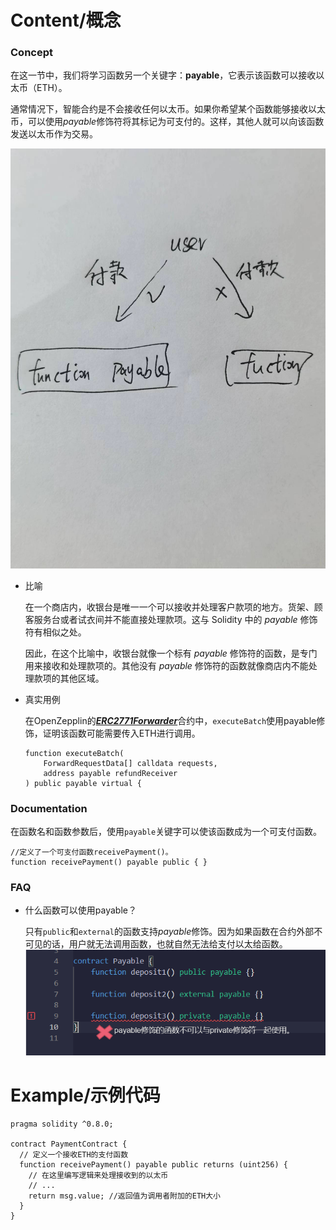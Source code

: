 # Content/概念

### Concept

在这一节中，我们将学习函数另一个关键字：**payable**，它表示该函数可以接收以太币（ETH）。

通常情况下，智能合约是不会接收任何以太币。如果你希望某个函数能够接收以太币，可以使用*payable*修饰符将其标记为可支付的。这样，其他人就可以向该函数发送以太币作为交易。

![Untitled](./img/1-1.jpeg)

- 比喻
    
    在一个商店内，收银台是唯一一个可以接收并处理客户款项的地方。货架、顾客服务台或者试衣间并不能直接处理款项。这与 Solidity 中的 *payable* 修饰符有相似之处。
    
    因此，在这个比喻中，收银台就像一个标有 *payable* 修饰符的函数，是专门用来接收和处理款项的。其他没有 *payable* 修饰符的函数就像商店内不能处理款项的其他区域。
    
- 真实用例
    
    在OpenZepplin的[***ERC2771Forwarder***](https://github.com/OpenZeppelin/openzeppelin-contracts/blob/9ef69c03d13230aeff24d91cb54c9d24c4de7c8b/contracts/metatx/ERC2771Forwarder.sol#L162C27-L162C27)合约中，`executeBatch`使用payable修饰，证明该函数可能需要传入ETH进行调用。
    
    ```solidity
    function executeBatch(
        ForwardRequestData[] calldata requests,
        address payable refundReceiver
    ) public payable virtual {
    ```
    

### Documentation

在函数名和函数参数后，使用`payable`关键字可以使该函数成为一个可支付函数。

```solidity
//定义了一个可支付函数receivePayment()。
function receivePayment() payable public { }
```

### FAQ

- 什么函数可以使用payable？
    
    只有`public`和`external`的函数支持*payable*修饰。因为如果函数在合约外部不可见的话，用户就无法调用函数，也就自然无法给支付以太给函数。
    ![Untitled](./img/1-2.png)

# Example/示例代码

```solidity
pragma solidity ^0.8.0;

contract PaymentContract {
  // 定义一个接收ETH的支付函数
  function receivePayment() payable public returns (uint256) {
    // 在这里编写逻辑来处理接收到的以太币
    // ...
    return msg.value; //返回值为调用者附加的ETH大小
  }
}
```
